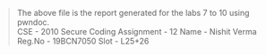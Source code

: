 > The above file is the report generated for the labs 7 to 10 using pwndoc.<br>
> CSE - 2010 
> Secure Coding
> Assignment - 12
> Name - Nishit Verma
> Reg.No - 19BCN7050
> Slot - L25+26
